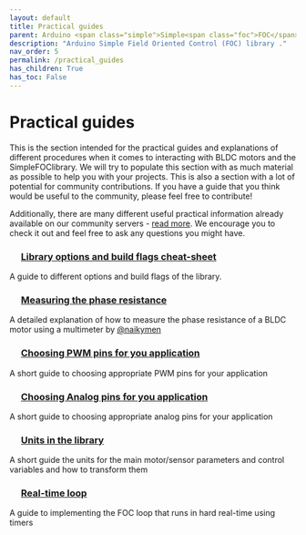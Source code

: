 ```yaml
---
layout: default
title: Practical guides
parent: Arduino <span class="simple">Simple<span class="foc">FOC</span>library</span>
description: "Arduino Simple Field Oriented Control (FOC) library ."
nav_order: 5
permalink: /practical_guides
has_children: True
has_toc: False
---
```


# Practical guides

This is the section intended for the practical guides and explanations of different procedures when it comes to interacting with BLDC motors and the  <span class="simple">Simple<span class="foc">FOC</span>library</span>. We will try to populate this section with as much material as possible to help you with your projects. This is also a section with a lot of potential for community contributions. If you have a guide that you think would be useful to the community, please feel free to contribute! 

Additionally, there are many different useful practical information already available on our community servers - <a href="https://community.simplefoc.com">read more</a>. We encourage you to check it out and feel free to ask any questions you might have.

<div style="display:block; width:100%;">
    <div >
         <a href="options_cheetsheet">
            <h3 style="color:inherit"> <i class="fa fa-lg fa-wrench" style="padding:10px"></i> Library options and build flags cheat-sheet</h3>
        </a>
        <p> A guide to different options and build flags of the library. </p>
    </div>
    <div >
        <a href="phase_resistance">
            <h3 style="color:inherit"> <i class="fa fa-lg fa-wrench" style="padding:10px"></i> Measuring the phase resistance</h3>
        </a>
        <p> A detailed explanation of how to measure the phase resistance of a BLDC motor using a multimeter by <a href="https://github.com/naikymen">@naikymen</a> </p>
    </div>
    <div >
        <a href="choosing_pwm_pins">
            <h3 style="color:inherit"> <i class="fa fa-lg fa-wrench" style="padding:10px"></i> Choosing PWM pins for you application</h3>
        </a>
        <p> A short guide to choosing appropriate PWM pins for your application </p>
    </div>
    <div >
        <a href="choosing_adc_pins">
            <h3 style="color:inherit"> <i class="fa fa-lg fa-wrench" style="padding:10px"></i> Choosing Analog pins for you application</h3>
        </a>
        <p> A short guide to choosing appropriate analog pins for your application </p>
    </div>
    <div >
        <a href="library_units">
            <h3 style="color:inherit"> <i class="fa fa-lg fa-wrench" style="padding:10px"></i> Units in the library</h3>
        </a>
        <p> A short guide the units for the main motor/sensor parameters and control variables and how to transform them</p>
    </div>
    <div >
        <a href="real_time_loop">
            <h3 style="color:inherit"> <i class="fa fa-lg fa-wrench" style="padding:10px"></i> Real-time loop</h3>
        </a>
        <p> A guide to implementing the FOC loop that runs in hard real-time using timers </p>
    </div>
</div>
